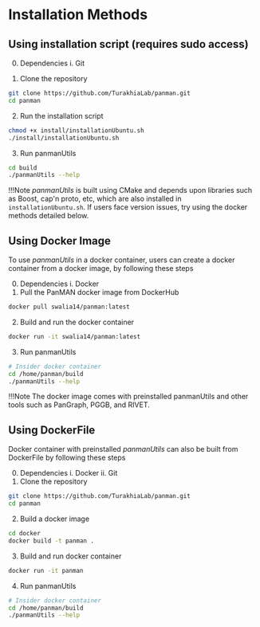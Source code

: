 # Installation Methods

## Using installation script (requires sudo access)

0. Dependencies
    i. Git

1. Clone the repository
```bash
git clone https://github.com/TurakhiaLab/panman.git
cd panman
```
2. Run the installation script
```bash
chmod +x install/installationUbuntu.sh
./install/installationUbuntu.sh
```
3. Run panmanUtils
```bash
cd build
./panmanUtils --help
```
!!!Note
    <i>panmanUtils</i> is built using CMake and depends upon libraries such as Boost, cap'n proto, etc, which are also installed in `installationUbuntu.sh`. If users face version issues, try using the docker methods detailed below.

## Using Docker Image

To use <i>panmanUtils</i> in a docker container, users can create a docker container from a docker image, by following these steps

0. Dependencies
    i. Docker
1. Pull the PanMAN docker image from DockerHub
```bash
docker pull swalia14/panman:latest
```
2. Build and run the docker container
```bash
docker run -it swalia14/panman:latest
```
3. Run panmanUtils
```bash
# Insider docker container
cd /home/panman/build
./panmanUtils --help
```
!!!Note
 The docker image comes with preinstalled panmanUtils and other tools such as PanGraph, PGGB, and RIVET.

## Using DockerFile
Docker container with preinstalled <i>panmanUtils</i> can also be built from DockerFile by following these steps

0. Dependencies
    i. Docker
    ii. Git
1. Clone the repository
```bash
git clone https://github.com/TurakhiaLab/panman.git
cd panman
```
2. Build a docker image
```bash
cd docker
docker build -t panman .
```
3. Build and run docker container
```bash
docker run -it panman
```
4. Run panmanUtils
```bash
# Insider docker container
cd /home/panman/build
./panmanUtils --help
```
